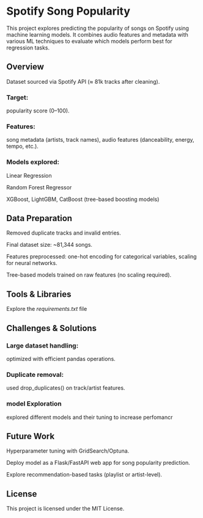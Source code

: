 # Spotify Song Popularity

This project explores predicting the popularity of songs on Spotify using machine learning models. It combines audio features and metadata with various ML techniques to evaluate which models perform best for regression tasks.

## Overview

Dataset sourced via Spotify API (≈ 81k tracks after cleaning).

### Target:
popularity score (0–100).

### Features:
song metadata (artists, track names), audio features (danceability, energy, tempo, etc.).

### Models explored:

Linear Regression

Random Forest Regressor

XGBoost, LightGBM, CatBoost (tree-based boosting models)

## Data Preparation

Removed duplicate tracks and invalid entries.

Final dataset size: ~81,344 songs.

Features preprocessed: one-hot encoding for categorical variables, scaling for neural networks.

Tree-based models trained on raw features (no scaling required).


## Tools & Libraries

Explore the *requirements.txt* file

## Challenges & Solutions

### Large dataset handling:
optimized with efficient pandas operations.

### Duplicate removal:
used drop_duplicates() on track/artist features.

### model Exploration
explored different models and their tuning to increase perfomancr

## Future Work

Hyperparameter tuning with GridSearch/Optuna.

Deploy model as a Flask/FastAPI web app for song popularity prediction.

Explore recommendation-based tasks (playlist or artist-level).

## License

This project is licensed under the MIT License.